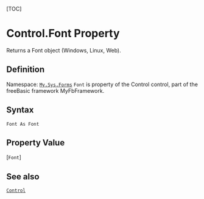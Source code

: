 [TOC]
# Control.Font Property
Returns a Font object (Windows, Linux, Web).
## Definition
Namespace: [`My.Sys.Forms`](My.Sys.Forms.md)
`Font` is property of the Control control, part of the freeBasic framework MyFbFramework.
## Syntax
```freeBasic
Font As Font
```
## Property Value
[`Font`]
## See also
[`Control`](Control.md)
